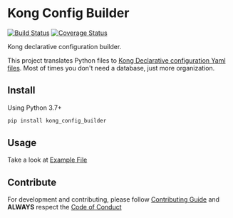 # Kong Config Builder
[![Build Status](https://travis-ci.com/olxbr/kong-config-builder.svg?branch=master)](https://travis-ci.com/olxbr/kong-config-builder)
[![Coverage Status](https://coveralls.io/repos/github/olxbr/kong-config-builder/badge.svg?branch=master)](https://coveralls.io/github/olxbr/kong-config-builder?branch=master)

Kong declarative configuration builder.

This project translates Python files to [Kong Declarative configuration Yaml files](https://docs.konghq.com/2.0.x/db-less-and-declarative-config/). Most of times you don't need a database, just more organization.

## Install

Using Python 3.7+

```sh
pip install kong_config_builder
```

## Usage

Take a look at [Example File](https://github.com/olxbr/kong-config-builder/blob/master/create_test_config.py)

## Contribute

For development and contributing, please follow [Contributing Guide](https://github.com/olxbr/kong-config-builder/blob/master/CONTRIBUTING.md) and **ALWAYS** respect the [Code of Conduct](https://github.com/olxbr/kong-config-builder/blob/master/CODE_OF_CONDUCT.md)

